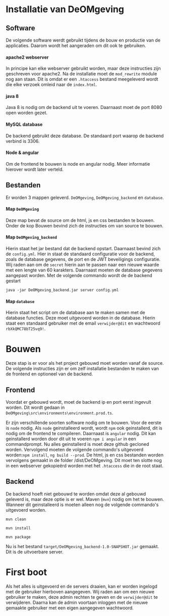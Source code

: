 # Installatie van DeOMgeving

## Software
De volgende software werdt gebruikt tijdens de bouw en productie van de applicaties.
Daarom wordt het aangeraden om dit ook te gebruiken. 

#### apache2 webserver
In principe kan elke webserver gebruikt worden, maar deze instructies zijn geschreven voor apache2.
Na de installatie moet de `mod_rewrite` module nog aan staan.
Dit is omdat er een `.htaccess` bestand meegeleverd wordt die elke verzoek omleid naar de `index.html`.

#### java 8
Java 8 is nodig om de backend uit te voeren. Daarnaast moet de port 8080 open worden gezet.

#### MySQL database
De backend gebruikt deze database. De standaard port waarop de backend verbind is 3306.

#### Node & angular
Om de frontend te bouwen is node en angular nodig. Meer informatie hierover wordt later verteld.

## Bestanden
Er worden 3 mappen geleverd. `DeOMgeving`, `DeOMgeving_backend` en `database`. 

#### Map `DeOMgeving`

Deze map bevat de source om de html, js en css bestanden te bouwen.
Onder de kop Bouwen bevind zich de instructies om van source te bouwen.

#### Map `DeOMgeving_backend`

Hierin staat het jar bestand dat de backend opstart. Daarnaast bevind zich de `config.yml`.
Hier in staat de standaard configuratie voor de backend, zoals de database gegevens, de port en de JWT beveiligings configuratie.
Wij raden aan om de `secret` hierin aan te passen naar een nieuwe waarde met een lengte van 60 karakters.
Daarnaast moeten de database gegevens aangepast worden.
Met de volgende commando wordt de de backend gestart

`java -jar DeOMgeving_backend.jar server config.yml`

#### Map `database`

Hierin staat het script om de database aan te maken samen met de database functies.
Deze moet uitgevoerd worden in de database.
Hierin staat een standaard gebruiker met de email `verwijder@dit` en wachtwoord `rbXkQMC78bT25vq9!`.

# Bouwen

Deze stap is er voor als het project gebouwd moet worden vanaf de source. De volgende instructies zijn er om zelf installatie bestanden te maken van de frontend en optioneel van de backend.

## Frontend

Voordat er gebouwd wordt, moet de backend ip en port eerst ingevult worden. Dit wordt gedaan in `DeOMgeving\src\environments\environment.prod.ts`.

Er zijn verschillende soorten software nodig om te bouwen. Voor de eerste is `node` nodig. Als `node` geinstalleerd wordt, wordt `npm` ook geinstallerd, dit is nodig om de frontend te compileren. Daarnaast is `angular` nodig. Dit kan geinstallerd worden door dit uit te voeren `npm i angular` in een commandprompt. Nu alles geinstallerd is moet deze github gecloned worden. Vervolgend moeten de volgende commando's uitgevoerd worden:`npm install`, `ng build --prod`. De html, js en css bestanden worden vervolgens gemaakt in de folder /dist/DeOMgeving. Dit moet ten slotte nog in een webserver gekopieërd worden met het `.htaccess` die in de root staat.

## Backend

De backend hoeft niet gebouwd te worden omdat deze al gebouwd geleverd is, maar deze optie is er wel.
Maven (`mvn`) nodig om het te bouwen. Wanneer dit geinstalleerd is moeten alleen nog de volgende commando's uitgevoerd worden.

`mvn clean`

`mvn install`

`mvn package`

Nu is het bestand `target/DeOMgeving_backend-1.0-SNAPSHOT.jar` gemaakt. Dit is de uitvoerbare server.

# First boot

Als het alles is uitgevoerd en de servers draaien, kan er worden ingelogd met de gebruiker hierboven aangegeven.
Wij raden aan om een nieuwe gebruiker te maken, deze admin rechten te geven en de `verwijder@dit` te verwijderen.
Daarna kan de admin voortaan inloggen met de nieuwe gemaakte gebruiker met een eigen aangegeven wachtwoord. 

